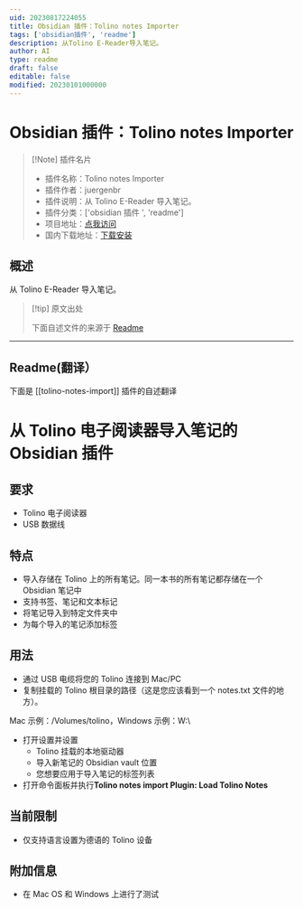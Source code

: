 ```yaml
---
uid: 20230817224055
title: Obsidian 插件：Tolino notes Importer
tags: ['obsidian插件', 'readme']
description: 从Tolino E-Reader导入笔记。
author: AI
type: readme
draft: false
editable: false
modified: 20230101000000
---
```


# Obsidian 插件：Tolino notes Importer

> [!Note] 插件名片
> - 插件名称：Tolino notes Importer
> - 插件作者：juergenbr
> - 插件说明：从 Tolino E-Reader 导入笔记。
> - 插件分类：['obsidian 插件 ', 'readme']
> - 项目地址：[点我访问](https://github.com/juergenbr/obsidian-tolino-notes-import)
> - 国内下载地址：[下载安装](https://pkmer.cn/products/plugin/pluginMarket/?tolino-notes-import)

## 概述

从 Tolino E-Reader 导入笔记。

> [!tip] 原文出处
>
>下面自述文件的来源于 [Readme](https://ghproxy.net/https://raw.githubusercontent.com/juergenbr/obsidian-tolino-notes-import/master/README.md)

---

## Readme(翻译）

下面是 [[tolino-notes-import]] 插件的自述翻译

# 从 Tolino 电子阅读器导入笔记的 Obsidian 插件

## 要求

* Tolino 电子阅读器
* USB 数据线

## 特点

* 导入存储在 Tolino 上的所有笔记。同一本书的所有笔记都存储在一个 Obsidian 笔记中
* 支持书签、笔记和文本标记
* 将笔记导入到特定文件夹中
* 为每个导入的笔记添加标签

## 用法

* 通过 USB 电缆将您的 Tolino 连接到 Mac/PC
* 复制挂载的 Tolino 根目录的路径（这是您应该看到一个 notes.txt 文件的地方）。

Mac 示例：/Volumes/tolino，Windows 示例：W:\

* 打开设置并设置
	* Tolino 挂载的本地驱动器
	* 导入新笔记的 Obsidian vault 位置
	* 您想要应用于导入笔记的标签列表
* 打开命令面板并执行**Tolino notes import Plugin: Load Tolino Notes**

## 当前限制

* 仅支持语言设置为德语的 Tolino 设备

## 附加信息

* 在 Mac OS 和 Windows 上进行了测试
